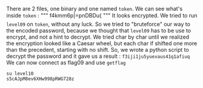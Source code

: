 There are 2 files, one binary and one named `token`.
We can see what's inside `token` : 
"""
f4kmm6p|=pnDBDu{
"""
It looks encrypted.
We tried to run `level09` on `token`, without any luck.
So we tried to "bruteforce" our way to the encoded password, because we thought that `level09` has to be use to encrypt, and not a hint to decrypt.
We tried char by char until we realized the encryption looked like a Caesar wheel, but each char if shifted one more than the precedent, starting with no shift.
So, we wrote a python script to decrypt the password and it gave us a result :
`f3iji1ju5yuevaus41q1afiuq`
We can now connect as flag09 and use `getflag`
```
su level10
s5cAJpM8ev6XHw998pRWG728z
```
